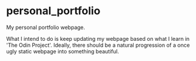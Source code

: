 # personal_portfolio
My personal portfolio webpage.

What I intend to do is keep updating my webpage based on what I learn in 'The Odin Project'.
Ideally, there should be a natural progression of a once ugly static webpage into something beautiful. 

